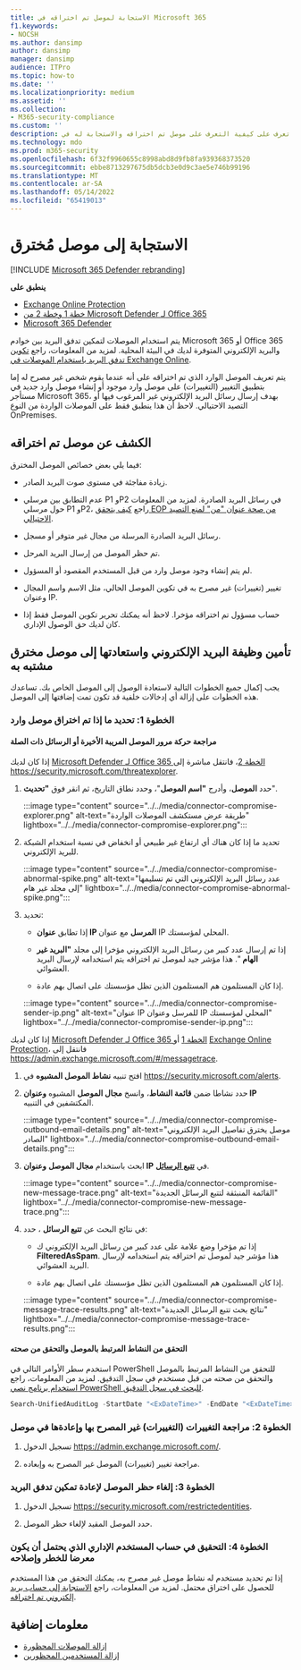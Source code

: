 ```yaml
---
title: الاستجابة لموصل تم اختراقه في Microsoft 365
f1.keywords:
- NOCSH
ms.author: dansimp
author: dansimp
manager: dansimp
audience: ITPro
ms.topic: how-to
ms.date: ''
ms.localizationpriority: medium
ms.assetid: ''
ms.collection:
- M365-security-compliance
ms.custom: ''
description: تعرف على كيفية التعرف على موصل تم اختراقه والاستجابة له في Microsoft 365.
ms.technology: mdo
ms.prod: m365-security
ms.openlocfilehash: 6f32f9960655c8998abd8d9fb8fa939368373520
ms.sourcegitcommit: ebbe8713297675db5dcb3e0d9c3ae5e746b99196
ms.translationtype: MT
ms.contentlocale: ar-SA
ms.lasthandoff: 05/14/2022
ms.locfileid: "65419013"
---
```

# <a name="respond-to-a-compromised-connector"></a>الاستجابة إلى موصل مُخترق

[!INCLUDE [Microsoft 365 Defender rebranding](../includes/microsoft-defender-for-office.md)]

**ينطبق على**

- [Exchange Online Protection](exchange-online-protection-overview.md)
- [خطة 1 وخطة 2 من Microsoft Defender لـ Office 365](defender-for-office-365.md)
- [Microsoft 365 Defender](../defender/microsoft-365-defender.md)

يتم استخدام الموصلات لتمكين تدفق البريد بين خوادم Microsoft 365 أو Office 365 والبريد الإلكتروني المتوفرة لديك في البيئة المحلية. لمزيد من المعلومات، راجع [تكوين تدفق البريد باستخدام الموصلات في Exchange Online](/exchange/mail-flow-best-practices/use-connectors-to-configure-mail-flow/use-connectors-to-configure-mail-flow).

يتم تعريف الموصل الوارد الذي تم اختراقه على أنه عندما يقوم شخص غير مصرح له إما بتطبيق التغيير (التغييرات) على موصل وارد موجود أو إنشاء موصل وارد جديد في مستأجر Microsoft 365، بهدف إرسال رسائل البريد الإلكتروني غير المرغوب فيها أو التصيد الاحتيالي. لاحظ أن هذا ينطبق فقط على الموصلات الواردة من النوع OnPremises. 

## <a name="detect-a-compromised-connector"></a>الكشف عن موصل تم اختراقه

فيما يلي بعض خصائص الموصل المخترق:

- زيادة مفاجئة في مستوى صوت البريد الصادر. 

- عدم التطابق بين مرسلي P1 وP2 في رسائل البريد الصادرة. لمزيد من المعلومات حول مرسلي P1 وP2، راجع [كيف يتحقق EOP من صحة عنوان "من" لمنع التصيد الاحتيالي](how-office-365-validates-the-from-address.md#an-overview-of-email-message-standards).

- رسائل البريد الصادرة المرسلة من مجال غير متوفر أو مسجل. 

- تم حظر الموصل من إرسال البريد المرحل. 

- لم يتم إنشاء وجود موصل وارد من قبل المستخدم المقصود أو المسؤول. 

- تغيير (تغييرات) غير مصرح به في تكوين الموصل الحالي، مثل الاسم واسم المجال وعنوان IP. 

- حساب مسؤول تم اختراقه مؤخرا. لاحظ أنه يمكنك تحرير تكوين الموصل فقط إذا كان لديك حق الوصول الإداري. 

## <a name="secure-and-restore-email-function-to-a-suspected-compromised-connector"></a>تأمين وظيفة البريد الإلكتروني واستعادتها إلى موصل مخترق مشتبه به

يجب إكمال جميع الخطوات التالية لاستعادة الوصول إلى الموصل الخاص بك. تساعدك هذه الخطوات على إزالة أي إدخالات خلفية قد تكون تمت إضافتها إلى الموصل.

### <a name="step-1-identify-if-an-inbound-connector-has-been-compromised"></a>الخطوة 1: تحديد ما إذا تم اختراق موصل وارد 

#### <a name="review-recent-suspicious-connector-traffic-or-related-messages"></a>مراجعة حركة مرور الموصل المريبة الأخيرة أو الرسائل ذات الصلة

إذا كان لديك [Microsoft Defender لـ Office 365 الخطة 2](defender-for-office-365.md)، فانتقل مباشرة إلى https://security.microsoft.com/threatexplorer. 

1. حدد **الموصل**، وأدرج **"اسم الموصل**"، وحدد نطاق التاريخ، ثم انقر فوق **"تحديث**". 

    :::image type="content" source="../../media/connector-compromise-explorer.png" alt-text="طريقة عرض مستكشف الموصلات الواردة" lightbox="../../media/connector-compromise-explorer.png":::

2. تحديد ما إذا كان هناك أي ارتفاع غير طبيعي أو انخفاض في نسبة استخدام الشبكة للبريد الإلكتروني.

    :::image type="content" source="../../media/connector-compromise-abnormal-spike.png" alt-text="عدد رسائل البريد الإلكتروني التي تم تسليمها إلى مجلد غير هام" lightbox="../../media/connector-compromise-abnormal-spike.png":::

3. تحديد: 

    - إذا تطابق **عنوان IP المرسل** مع عنوان IP المحلي لمؤسستك. 

    - إذا تم إرسال عدد كبير من رسائل البريد الإلكتروني مؤخرا إلى مجلد **"البريد غير الهام** ". هذا مؤشر جيد لموصل تم اختراقه يتم استخدامه لإرسال البريد العشوائي. 

    - إذا كان المستلمون هم المستلمون الذين تظل مؤسستك على اتصال بهم عادة. 

    :::image type="content" source="../../media/connector-compromise-sender-ip.png" alt-text="عنوان IP للمرسل وعنوان IP المحلي لمؤسستك" lightbox="../../media/connector-compromise-sender-ip.png":::

إذا كان لديك [Microsoft Defender لـ Office 365 الخطة 1](defender-for-office-365.md) أو [Exchange Online Protection](exchange-online-protection-overview.md)، فانتقل إلى https://admin.exchange.microsoft.com/#/messagetrace. 

1. افتح تنبيه **نشاط الموصل المشبوه** في https://security.microsoft.com/alerts.  

2. حدد نشاطا ضمن **قائمة النشاط**، وانسخ **مجال الموصل** المشبوه **وعنوان IP** المكتشفين في التنبيه.

    :::image type="content" source="../../media/connector-compromise-outbound-email-details.png" alt-text="موصل يخترق تفاصيل البريد الإلكتروني الصادر" lightbox="../../media/connector-compromise-outbound-email-details.png":::
    
3. ابحث باستخدام **مجال الموصل** **وعنوان IP** في [**تتبع الرسائل**](https://admin.exchange.microsoft.com/#/messagetrace). 

    :::image type="content" source="../../media/connector-compromise-new-message-trace.png" alt-text="القائمة المنبثقة لتتبع الرسائل الجديدة" lightbox="../../media/connector-compromise-new-message-trace.png":::
    
4. في نتائج البحث عن **تتبع الرسائل** ، حدد: 

    - إذا تم مؤخرا وضع علامة على عدد كبير من رسائل البريد الإلكتروني ك **FilteredAsSpam**. هذا مؤشر جيد لموصل تم اختراقه يتم استخدامه لإرسال البريد العشوائي. 

    - إذا كان المستلمون هم المستلمون الذين تظل مؤسستك على اتصال بهم عادة. 

    :::image type="content" source="../../media/connector-compromise-message-trace-results.png" alt-text="نتائج بحث تتبع الرسائل الجديدة" lightbox="../../media/connector-compromise-message-trace-results.png":::

#### <a name="investigate-and-validate-connector-related-activity"></a>التحقق من النشاط المرتبط بالموصل والتحقق من صحته 

استخدم سطر الأوامر التالي في PowerShell للتحقق من النشاط المرتبط بالموصل والتحقق من صحته من قبل مستخدم في سجل التدقيق. لمزيد من المعلومات، راجع [استخدام برنامج نصي PowerShell للبحث في سجل التدقيق](/compliance/audit-log-search-script). 

```powershell
Search-UnifiedAuditLog -StartDate "<ExDateTime>" -EndDate "<ExDateTime>" -Operations "New-InboundConnector", "Set-InboundConnector", "Remove-InboundConnector
```

### <a name="step-2-review-and-revert-unauthorized-changes-in-a-connector"></a>الخطوة 2: مراجعة التغييرات (التغييرات) غير المصرح بها وإعادةها في موصل 

1. تسجيل الدخول https://admin.exchange.microsoft.com/. 

2. مراجعة تغيير (تغييرات) الموصل غير المصرح به وإبعاده. 

### <a name="step-3-unblock-the-connector-to-re-enable-mail-flow"></a>الخطوة 3: إلغاء حظر الموصل لإعادة تمكين تدفق البريد 

1. تسجيل الدخول https://security.microsoft.com/restrictedentities. 

2. حدد الموصل المقيد لإلغاء حظر الموصل. 

### <a name="step-4-investigate-and-remediate-potentially-compromised-administrative-user-account"></a>الخطوة 4: التحقيق في حساب المستخدم الإداري الذي يحتمل أن يكون معرضا للخطر وإصلاحه

إذا تم تحديد مستخدم له نشاط موصل غير مصرح به، يمكنك التحقق من هذا المستخدم للحصول على اختراق محتمل. لمزيد من المعلومات، راجع [الاستجابة إلى حساب بريد إلكتروني تم اختراقه](responding-to-a-compromised-email-account.md).

## <a name="more-information"></a>معلومات إضافية

- [إزالة الموصلات المحظورة](remove-blocked-connectors.md)
- [إزالة المستخدمين المحظورين](removing-user-from-restricted-users-portal-after-spam.md)
